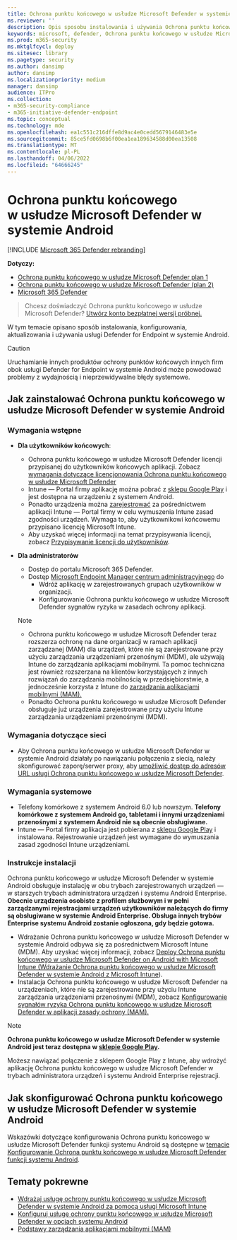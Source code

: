 ```yaml
---
title: Ochrona punktu końcowego w usłudze Microsoft Defender w systemie Android
ms.reviewer: ''
description: Opis sposobu instalowania i używania Ochrona punktu końcowego w usłudze Microsoft Defender w systemie Android
keywords: microsoft, defender, Ochrona punktu końcowego w usłudze Microsoft Defender, android, instalacja, wdrażanie, odinstalowywanie, intune
ms.prod: m365-security
ms.mktglfcycl: deploy
ms.sitesec: library
ms.pagetype: security
ms.author: dansimp
author: dansimp
ms.localizationpriority: medium
manager: dansimp
audience: ITPro
ms.collection:
- m365-security-compliance
- m365-initiative-defender-endpoint
ms.topic: conceptual
ms.technology: mde
ms.openlocfilehash: ea1c551c216dffe8d9ac4e0cedd5679146483e5e
ms.sourcegitcommit: 85ce5fd0698b6f00ea1ea189634588d00ea13508
ms.translationtype: MT
ms.contentlocale: pl-PL
ms.lasthandoff: 04/06/2022
ms.locfileid: "64666245"
---
```

# <a name="microsoft-defender-for-endpoint-on-android"></a>Ochrona punktu końcowego w usłudze Microsoft Defender w systemie Android

[!INCLUDE [Microsoft 365 Defender rebranding](../../includes/microsoft-defender.md)]

**Dotyczy:**
- [Ochrona punktu końcowego w usłudze Microsoft Defender plan 1](https://go.microsoft.com/fwlink/p/?linkid=2154037)
- [Ochrona punktu końcowego w usłudze Microsoft Defender (plan 2)](https://go.microsoft.com/fwlink/p/?linkid=2154037) 
- [Microsoft 365 Defender](https://go.microsoft.com/fwlink/?linkid=2118804)

> Chcesz doświadczyć Ochrona punktu końcowego w usłudze Microsoft Defender? [Utwórz konto bezpłatnej wersji próbnej.](https://signup.microsoft.com/create-account/signup?products=7f379fee-c4f9-4278-b0a1-e4c8c2fcdf7e&ru=https://aka.ms/MDEp2OpenTrial?ocid=docs-wdatp-exposedapis-abovefoldlink)

W tym temacie opisano sposób instalowania, konfigurowania, aktualizowania i używania usługi Defender for Endpoint w systemie Android.

> [!CAUTION]
> Uruchamianie innych produktów ochrony punktów końcowych innych firm obok usługi Defender for Endpoint w systemie Android może powodować problemy z wydajnością i nieprzewidywalne błędy systemowe.

## <a name="how-to-install-microsoft-defender-for-endpoint-on-android"></a>Jak zainstalować Ochrona punktu końcowego w usłudze Microsoft Defender w systemie Android

### <a name="prerequisites"></a>Wymagania wstępne

- **Dla użytkowników końcowych**:
  - Ochrona punktu końcowego w usłudze Microsoft Defender licencji przypisanej do użytkowników końcowych aplikacji. Zobacz [wymagania dotyczące licencjonowania Ochrona punktu końcowego w usłudze Microsoft Defender](/microsoft-365/security/defender-endpoint/minimum-requirements#licensing-requirements)
  - Intune — Portal firmy aplikację można pobrać z [sklepu Google Play](https://play.google.com/store/apps/details?id=com.microsoft.windowsintune.companyportal) i jest dostępna na urządzeniu z systemem Android.
  - Ponadto urządzenia można [zarejestrować](/mem/intune/user-help/enroll-device-android-company-portal) za pośrednictwem aplikacji Intune — Portal firmy w celu wymuszenia Intune zasad zgodności urządzeń. Wymaga to, aby użytkownikowi końcowemu przypisano licencję Microsoft Intune.
  - Aby uzyskać więcej informacji na temat przypisywania licencji, zobacz [Przypisywanie licencji do użytkowników](/azure/active-directory/users-groups-roles/licensing-groups-assign).

- **Dla administratorów**
   - Dostęp do portalu Microsoft 365 Defender.
   - Dostęp [Microsoft Endpoint Manager centrum administracyjnego](https://go.microsoft.com/fwlink/?linkid=2109431) do
       - Wdróż aplikację w zarejestrowanych grupach użytkowników w organizacji.
       - Konfigurowanie Ochrona punktu końcowego w usłudze Microsoft Defender sygnałów ryzyka w zasadach ochrony aplikacji.
  
    > [!NOTE]
    > - Ochrona punktu końcowego w usłudze Microsoft Defender teraz rozszerza ochronę na dane organizacji w ramach aplikacji zarządzanej (MAM) dla urządzeń, które nie są zarejestrowane przy użyciu zarządzania urządzeniami przenośnymi (MDM), ale używają Intune do zarządzania aplikacjami mobilnymi. Ta pomoc techniczna jest również rozszerzana na klientów korzystających z innych rozwiązań do zarządzania mobilnością w przedsiębiorstwie, a jednocześnie korzysta z Intune do [zarządzania aplikacjami mobilnymi (MAM).](/mem/intune/apps/mam-faq)
    > - Ponadto Ochrona punktu końcowego w usłudze Microsoft Defender obsługuje już urządzenia zarejestrowane przy użyciu Intune zarządzania urządzeniami przenośnymi (MDM).


### <a name="network-requirements"></a>Wymagania dotyczące sieci

- Aby Ochrona punktu końcowego w usłudze Microsoft Defender w systemie Android działały po nawiązaniu połączenia z siecią, należy skonfigurować zaporę/serwer proxy, aby [umożliwić dostęp do adresów URL usługi Ochrona punktu końcowego w usłudze Microsoft Defender](configure-proxy-internet.md#enable-access-to-microsoft-defender-for-endpoint-service-urls-in-the-proxy-server).

### <a name="system-requirements"></a>Wymagania systemowe

- Telefony komórkowe z systemem Android 6.0 lub nowszym. **Telefony komórkowe z systemem Android go, tabletami i innymi urządzeniami przenośnymi z systemem Android nie są obecnie obsługiwane.**
- Intune — Portal firmy aplikacja jest pobierana z [sklepu Google Play](https://play.google.com/store/apps/details?id=com.microsoft.windowsintune.companyportal) i instalowana. Rejestrowanie urządzeń jest wymagane do wymuszania zasad zgodności Intune urządzeniami.

### <a name="installation-instructions"></a>Instrukcje instalacji

Ochrona punktu końcowego w usłudze Microsoft Defender w systemie Android obsługuje instalację w obu trybach zarejestrowanych urządzeń — w starszych trybach administratora urządzeń i systemu Android Enterprise. **Obecnie urządzenia osobiste z profilem służbowym i w pełni zarządzanymi rejestracjami urządzeń użytkowników należących do firmy są obsługiwane w systemie Android Enterprise. Obsługa innych trybów Enterprise systemu Android zostanie ogłoszona, gdy będzie gotowa.**

- Wdrażanie Ochrona punktu końcowego w usłudze Microsoft Defender w systemie Android odbywa się za pośrednictwem Microsoft Intune (MDM). Aby uzyskać więcej informacji, zobacz [Deploy Ochrona punktu końcowego w usłudze Microsoft Defender on Android with Microsoft Intune (Wdrażanie Ochrona punktu końcowego w usłudze Microsoft Defender w systemie Android z Microsoft Intune](android-intune.md)).
- Instalacja Ochrona punktu końcowego w usłudze Microsoft Defender na urządzeniach, które nie są zarejestrowane przy użyciu Intune zarządzania urządzeniami przenośnymi (MDM), zobacz [Konfigurowanie sygnałów ryzyka Ochrona punktu końcowego w usłudze Microsoft Defender w aplikacji zasady ochrony (MAM).](android-configure-mam.md)

> [!NOTE]
> **Ochrona punktu końcowego w usłudze Microsoft Defender w systemie Android jest teraz dostępna w [sklepie Google Play](https://play.google.com/store/apps/details?id=com.microsoft.scmx).**
>
> Możesz nawiązać połączenie z sklepem Google Play z Intune, aby wdrożyć aplikację Ochrona punktu końcowego w usłudze Microsoft Defender w trybach administratora urządzeń i systemu Android Enterprise rejestracji.

## <a name="how-to-configure-microsoft-defender-for-endpoint-on-android"></a>Jak skonfigurować Ochrona punktu końcowego w usłudze Microsoft Defender w systemie Android

Wskazówki dotyczące konfigurowania Ochrona punktu końcowego w usłudze Microsoft Defender funkcji systemu Android są dostępne w [temacie Konfigurowanie Ochrona punktu końcowego w usłudze Microsoft Defender funkcji systemu Android](android-configure.md).

## <a name="related-topics"></a>Tematy pokrewne

- [Wdrażaj usługę ochrony punktu końcowego w usłudze Microsoft Defender w systemie Android za pomocą usługi Microsoft Intune](android-intune.md)
- [Konfiguruj usługę ochrony punktu końcowego w usłudze Microsoft Defender w opcjach systemu Android](android-configure.md)
- [Podstawy zarządzania aplikacjami mobilnymi (MAM)](/mem/intune/apps/app-management#mobile-application-management-mam-basics)
